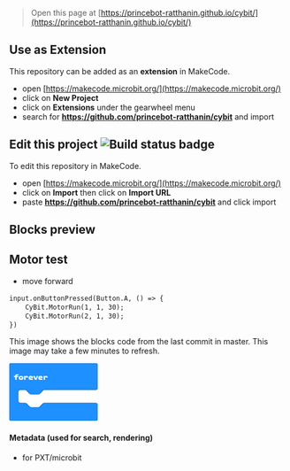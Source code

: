 
> Open this page at [https://princebot-ratthanin.github.io/cybit/](https://princebot-ratthanin.github.io/cybit/)

## Use as Extension

This repository can be added as an **extension** in MakeCode.

* open [https://makecode.microbit.org/](https://makecode.microbit.org/)
* click on **New Project**
* click on **Extensions** under the gearwheel menu
* search for **https://github.com/princebot-ratthanin/cybit** and import

## Edit this project ![Build status badge](https://github.com/princebot-ratthanin/cybit/workflows/MakeCode/badge.svg)

To edit this repository in MakeCode.

* open [https://makecode.microbit.org/](https://makecode.microbit.org/)
* click on **Import** then click on **Import URL**
* paste **https://github.com/princebot-ratthanin/cybit** and click import

## Blocks preview

## Motor test

* move forward

```blocks
input.onButtonPressed(Button.A, () => {
    CyBit.MotorRun(1, 1, 30);
    CyBit.MotorRun(2, 1, 30);
})
```
This image shows the blocks code from the last commit in master.
This image may take a few minutes to refresh.

![A rendered view of the blocks](https://github.com/princebot-ratthanin/cybit/raw/master/.github/makecode/blocks.png)

#### Metadata (used for search, rendering)

* for PXT/microbit
<script src="https://makecode.com/gh-pages-embed.js"></script><script>makeCodeRender("{{ site.makecode.home_url }}", "{{ site.github.owner_name }}/{{ site.github.repository_name }}");</script>

